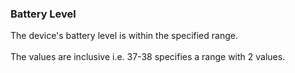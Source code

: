 ### Battery Level

The device\'s battery level is within the specified range.\
\
The values are inclusive i.e. 37-38 specifies a range with 2 values.
